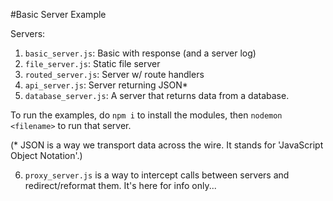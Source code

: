 #Basic Server Example

Servers:

1. `basic_server.js`: Basic with response (and a server log)
2. `file_server.js`: Static file server
3. `routed_server.js`: Server w/ route handlers
4. `api_server.js`: Server returning JSON*
5. `database_server.js`: A server that returns data from a database.

To run the examples, do `npm i` to install the modules, then `nodemon <filename>` to run that server.

(* JSON is a way we transport data across the wire. It stands for 'JavaScript Object Notation'.)

6. `proxy_server.js` is a way to intercept calls between servers and redirect/reformat them. It's here for info only...
